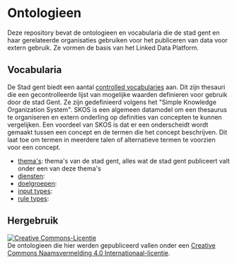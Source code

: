 # Ontologieen

Deze repository bevat de ontologieen en vocabularia die de stad gent en haar gerelateerde organisaties gebruiken voor het publiceren van data voor extern gebruik. Ze vormen de basis van het Linked Data Platform.


## Vocabularia
De Stad gent biedt een aantal [controlled vocabularies](https://en.wikipedia.org/wiki/Controlled_vocabulary) aan. Dit zijn thesauri die een gecontrolleerde lijst van mogelijke waarden definieren voor gebruik door de stad Gent. Ze zijn gedefinieerd volgens het "Simple Knowledge Organization System". SKOS is een algemeen datamodel om een thesaurus te organiseren en extern onderling op definities van concepten te kunnen vergelijken. Een voordeel van SKOS is dat er een onderscheidt wordt gemaakt tussen een concept en de termen die het concept beschrijven. Dit laat toe om termen in meerdere talen of alternatieve termen te voorzien voor een concept. 


* [thema's](taxonomies/themas.ttl): thema's van de stad gent, alles wat de stad gent publiceert valt onder een van deze thema's
* [diensten](taxonomies/diensten.ttl): 
* [doelgroepen](taxonomies/doelgroepen.ttl):
* [input types](taxonomies/inputTypes.ttl):
* [rule types](taxonomies/ruleTypes.ttl): 

## Hergebruik
<a rel="license" href="http://creativecommons.org/licenses/by/4.0/"><img alt="Creative Commons-Licentie" style="border-width:0" src="https://i.creativecommons.org/l/by/4.0/88x31.png" /></a><br />De ontologieen die hier werden gepubliceerd vallen onder een <a rel="license" href="http://creativecommons.org/licenses/by/4.0/">Creative Commons Naamsvermelding 4.0 Internationaal-licentie</a>.

